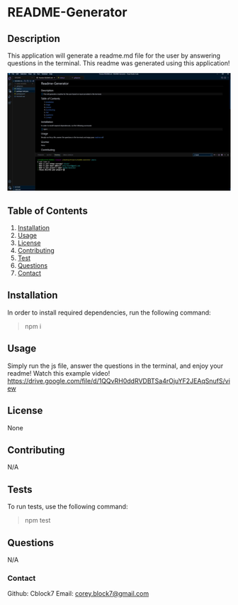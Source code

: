# README-Generator
## Description 
This application will generate a readme.md file for the user by answering questions in the terminal. This readme was generated using this application!

![](./readme-generator-ss.JPG) 

## Table of Contents 
1. [Installation](#installation) 
2. [Usage](#usage) 
3. [License](#license) 
4. [Contributing](#contributing) 
5. [Test](#tests)
6. [Questions](#questions)
7. [Contact](#contact) 

## Installation <a name="installation"></a>
In order to install required dependencies, run the following command:
> npm i 

## Usage 
Simply run the js file, answer the questions in the terminal, and enjoy your readme!
Watch this example video!
https://drive.google.com/file/d/1QQvRH0ddRVDBTSa4rOjuYF2JEAqSnufS/view

## License 
None 

## Contributing 
N/A 

## Tests 
To run tests, use the following command:
> npm test 

## Questions 
N/A

### Contact
Github: Cblock7
Email: corey.block7@gmail.com    

    
